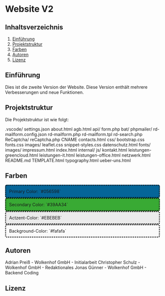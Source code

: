 # Website V2

## Inhaltsverzeichnis
1. [Einführung](#einführung)
2. [Projektstruktur](#projektstruktur)
3. [Farben](#farben)
4. [Autoren](#autoren)
5. [Lizenz](#lizenz)

## Einführung
Dies ist die zweite Version der Website. Diese Version enthält mehrere Verbesserungen und neue Funktionen.

## Projektstruktur
Die Projektstruktur ist wie folgt:

.vscode/
  settings.json
about.html
agb.html
api/
  form.php
bat/
  phpmailer/
  rd-mailform.config.json
  rd-mailform.php
  rd-mailform.tpl
  rd-search.php
  ReCaptcha/
  reCaptcha.php
CNAME
contacts.html
css/
  bootstrap.css
  fonts.css
  images/
  leaflet.css
  snippet-styles.css
datenschutz.html
fonts/
images/
impressum.html
index.html
internal/
js/
kontakt.html
leistungen-greencloud.html
leistungen-it.html
leistungen-office.html
netzwerk.html
README.md
TEMPLATE.html
typography.html
ueber-uns.html

## Farben

<div style="background-color: #056598; padding: 10px; border-radius: 5px; border-color: #000000; border-style: dotted;">
		Primary Color: `#056598`
    </div>
<div style="background-color: #39AA34; padding: 10px; border-radius: 5px; border-color: #000000; border-style: dotted;">
		Secondary Color: `#39AA34`
    </div>
<div style="background-color: #EBEBEB; padding: 10px; border-radius: 5px; border-color: #000000; border-style: dotted;">
		Actzent-Color: `#EBEBEB`
    </div>
<div style="background-color: #fafafa; padding: 10px; border-radius: 5px; border-color: #000000; border-style: dotted;">
		Background-Color: `#fafafa`
    </div>

## Autoren
Adrian Preiß - Wolkenhof GmbH - Initialarbeit
Christopher Schulz - Wolkenhof GmbH - Redaktionales
Jonas Günner - Wolkenhof GmbH - Backend Coding

## Lizenz